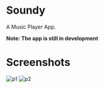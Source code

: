 # Soundy

A Music Player App.

**Note: The app is still in development**

# Screenshots

![p1](https://user-images.githubusercontent.com/26627849/82222921-93ce9480-993f-11ea-9d46-4022a69e5c9d.png)
![p2](https://user-images.githubusercontent.com/26627849/82222940-98934880-993f-11ea-8f63-57b6e8a4c4e7.png)
